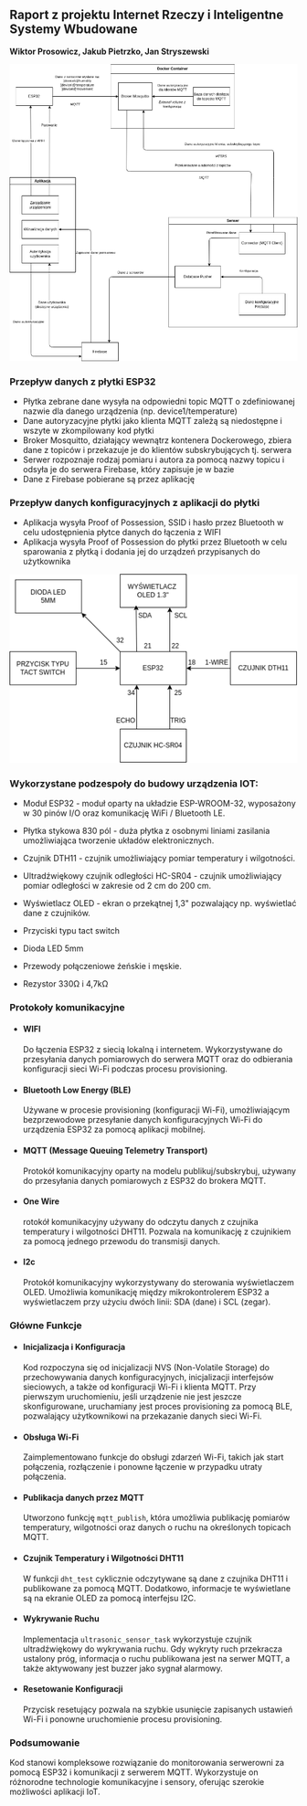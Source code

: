 
## Raport z projektu Internet Rzeczy i Inteligentne Systemy Wbudowane
**Wiktor Prosowicz, Jakub Pietrzko, Jan Stryszewski**

![Architektura fizyczna](./res/physicalArchitecture.drawio.png)

### Przepływ danych z płytki ESP32

- Płytka zebrane dane wysyła na odpowiedni topic MQTT o zdefiniowanej nazwie dla danego urządzenia (np. device1/temperature)
- Dane autoryzacyjne płytki jako klienta MQTT zależą są niedostępne i wszyte w zkompilowany kod płytki
- Broker Mosquitto, działający wewnątrz kontenera Dockerowego, zbiera dane z topiców i przekazuje je do klientów subskrybujących tj. serwera
- Serwer rozpoznaje rodzaj pomiaru i autora za pomocą nazwy topicu i odsyła je do serwera Firebase, który zapisuje je w bazie
- Dane z Firebase pobierane są przez aplikację

### Przepływ danych konfiguracyjnych z aplikacji do płytki

- Aplikacja wysyła Proof of Possession, SSID i hasło przez Bluetooth w celu udostępnienia płytce danych do łączenia z WIFI
- Aplikacja wysyła Proof of Possession do płytki przez Bluetooth w celu sparowania z płytką i dodania jej do urządzeń przypisanych do użytkownika


![Architektura fizyczna płytki](./res/physicalArchitectureEsp.drawio.png)

### Wykorzystane podzespoły do budowy urządzenia IOT:
- Moduł ESP32 - moduł oparty na układzie ESP-WROOM-32, wyposażony w 30 pinów I/O oraz komunikację WiFi / Bluetooth LE.

- Płytka stykowa 830 pól - duża płytka z osobnymi liniami zasilania umożliwiająca tworzenie układów elektronicznych.

- Czujnik DTH11 - czujnik umożliwiający pomiar temperatury i wilgotności.
- Ultradźwiękowy czujnik odległości HC-SR04 - czujnik umożliwiający pomiar odległości w zakresie od 2 cm do 200 cm.
- Wyświetlacz OLED - ekran o przekątnej 1,3" pozwalający np. wyświetlać dane z czujników.
- Przyciski typu tact switch
- Dioda LED 5mm
- Przewody połączeniowe źeńskie i męskie.
- Rezystor 330Ω i 4,7kΩ

### Protokoły komunikacyjne

- #### WIFI
    Do łączenia ESP32 z siecią lokalną i internetem. Wykorzystywane do przesyłania danych pomiarowych do serwera MQTT oraz do odbierania konfiguracji sieci Wi-Fi podczas procesu provisioning.

- #### Bluetooth Low Energy (BLE)
    Używane w procesie provisioning (konfiguracji Wi-Fi), umożliwiającym bezprzewodowe przesyłanie danych konfiguracyjnych Wi-Fi do urządzenia ESP32 za pomocą aplikacji mobilnej.

- #### MQTT (Message Queuing Telemetry Transport)
    Protokół komunikacyjny oparty na modelu publikuj/subskrybuj, używany do przesyłania danych pomiarowych z ESP32 do brokera MQTT.

- #### One Wire
    rotokół komunikacyjny używany do odczytu danych z czujnika temperatury i wilgotności DHT11. Pozwala na komunikację z czujnikiem za pomocą jednego przewodu do transmisji danych.

- #### I2c
    Protokół komunikacyjny wykorzystywany do sterowania wyświetlaczem OLED. Umożliwia komunikację między mikrokontrolerem ESP32 a wyświetlaczem przy użyciu dwóch linii: SDA (dane) i SCL (zegar).

### Główne Funkcje

- #### Inicjalizacja i Konfiguracja
    Kod rozpoczyna się od inicjalizacji NVS (Non-Volatile Storage) do przechowywania danych konfiguracyjnych, inicjalizacji interfejsów sieciowych, a także od konfiguracji Wi-Fi i klienta MQTT. Przy pierwszym uruchomieniu, jeśli urządzenie nie jest jeszcze skonfigurowane, uruchamiany jest proces provisioning za pomocą BLE, pozwalający użytkownikowi na przekazanie danych sieci Wi-Fi.

-  #### Obsługa Wi-Fi
    Zaimplementowano funkcje do obsługi zdarzeń Wi-Fi, takich jak start połączenia, rozłączenie i ponowne łączenie w przypadku utraty połączenia.

- #### Publikacja danych przez MQTT
    Utworzono funkcję `mqtt_publish`, która umożliwia publikację pomiarów temperatury, wilgotności oraz danych o ruchu na określonych topicach MQTT.

- #### Czujnik Temperatury i Wilgotności DHT11
    W funkcji `dht_test` cyklicznie odczytywane są dane z czujnika DHT11 i publikowane za pomocą MQTT. Dodatkowo, informacje te wyświetlane są na ekranie OLED za pomocą interfejsu I2C.

- #### Wykrywanie Ruchu
    Implementacja `ultrasonic_sensor_task` wykorzystuje czujnik ultradźwiękowy do wykrywania ruchu. Gdy wykryty ruch przekracza ustalony próg, informacja o ruchu publikowana jest na serwer MQTT, a także aktywowany jest buzzer jako sygnał alarmowy.

- #### Resetowanie Konfiguracji
    Przycisk resetujący pozwala na szybkie usunięcie zapisanych ustawień Wi-Fi i ponowne uruchomienie procesu provisioning.

### Podsumowanie
Kod stanowi kompleksowe rozwiązanie do monitorowania serwerowni za pomocą ESP32 i komunikacji z serwerem MQTT. Wykorzystuje on różnorodne technologie komunikacyjne i sensory, oferując szerokie możliwości aplikacji IoT.

